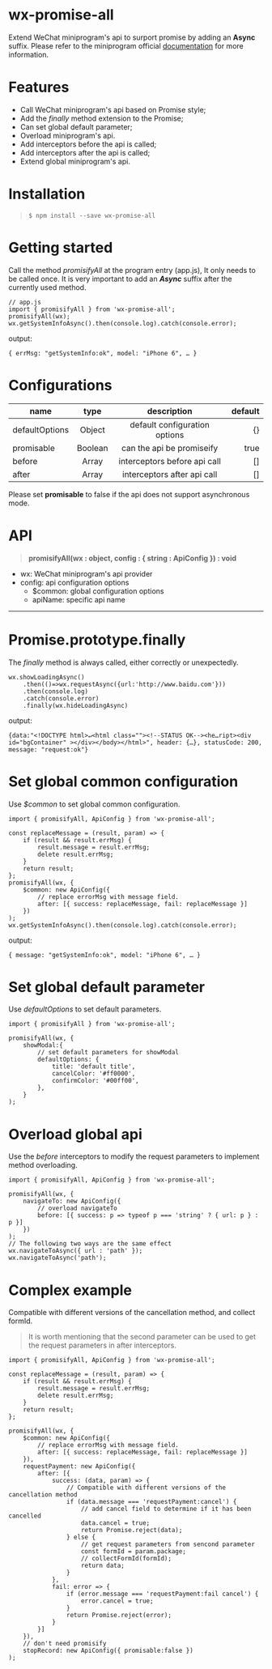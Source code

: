 # wx-promise-all
Extend WeChat miniprogram's api to surport promise by adding an **Async** suffix. Please refer to the miniprogram official [documentation](https://developers.weixin.qq.com/miniprogram/dev/api/) for more information.

# Features
* Call WeChat miniprogram's api based on Promise style;
* Add the *finally* method extension to the Promise;
* Can set global default parameter;
* Overload miniprogram's api.
* Add interceptors before the api is called;
* Add interceptors after the api is called;
* Extend global miniprogram's api.
# Installation

>`$ npm install --save wx-promise-all`

# Getting started
Call the method *promisifyAll* at the program entry (app.js), It only needs to be called once. It is very important to add an ***Async*** suffix after the currently used method.
```
// app.js
import { promisifyAll } from 'wx-promise-all';
promisifyAll(wx);
wx.getSystemInfoAsync().then(console.log).catch(console.error);
```
output:
```
{ errMsg: "getSystemInfo:ok", model: "iPhone 6", … }
```
# Configurations

name|type|description|default
---|:--:|:--:|---:
defaultOptions|Object|default configuration options|{}
promisable|Boolean|can the api be promiseify|true
before|Array|interceptors before api call|[]
after|Array|interceptors after api call|[]

Please set **promisable** to false if the api does not support asynchronous mode.
# API
> **promisifyAll(wx : object, config : { string : ApiConfig }) : void**

* wx: WeChat miniprogram's api provider
* config: api configuration options
    * $common: global configuration options
    * apiName: specific api name

***
# Promise.prototype.finally
The *finally* method is always called, either correctly or unexpectedly.
```
wx.showLoadingAsync()
    .then(()=>wx.requestAsync({url:'http://www.baidu.com'}))
    .then(console.log)
    .catch(console.error)
    .finally(wx.hideLoadingAsync)
```
output:
```
{data:"<!DOCTYPE html>↵<html class=""><!--STATUS OK--><he…ript><div id="bgContainer" ></div></body></html>", header: {…}, statusCode: 200, message: "request:ok"}
```
# Set global common configuration
Use *$common* to set global common configuration.
```
import { promisifyAll, ApiConfig } from 'wx-promise-all';

const replaceMessage = (result, param) => {
    if (result && result.errMsg) {
        result.message = result.errMsg;
        delete result.errMsg;
    }
    return result;
};
promisifyAll(wx, {
    $common: new ApiConfig({
        // replace errorMsg with message field.
        after: [{ success: replaceMessage, fail: replaceMessage }]
    })
);
wx.getSystemInfoAsync().then(console.log).catch(console.error);
```
output:
```
{ message: "getSystemInfo:ok", model: "iPhone 6", … }
```
# Set global default parameter
Use *defaultOptions* to set default parameters.
```
import { promisifyAll } from 'wx-promise-all';

promisifyAll(wx, {
    showModal:{
        // set default parameters for showModal
        defaultOptions: {
            title: 'default title',
            cancelColor: '#ff0000',
            confirmColor: '#00ff00',
        },
    }
);
```

# Overload global api
Use the *before* interceptors to modify the request parameters to implement method overloading.
```
import { promisifyAll, ApiConfig } from 'wx-promise-all';

promisifyAll(wx, {
    navigateTo: new ApiConfig({
        // overload navigateTo
        before: [{ success: p => typeof p === 'string' ? { url: p } : p }]
    })
);
// The following two ways are the same effect
wx.navigateToAsync({ url : 'path' });
wx.navigateToAsync('path');
```
# Complex example
Compatible with different versions of the cancellation method, and collect formId.

>It is worth mentioning that the second parameter can be used to get the request parameters in after interceptors.
```
import { promisifyAll, ApiConfig } from 'wx-promise-all';

const replaceMessage = (result, param) => {
    if (result && result.errMsg) {
        result.message = result.errMsg;
        delete result.errMsg;
    }
    return result;
};

promisifyAll(wx, {
    $common: new ApiConfig({
        // replace errorMsg with message field.
        after: [{ success: replaceMessage, fail: replaceMessage }]
    }),
    requestPayment: new ApiConfig({
        after: [{
            success: (data, param) => {
                // Compatible with different versions of the cancellation method
                if (data.message === 'requestPayment:cancel') {
                    // add cancel field to determine if it has been cancelled
                    data.cancel = true;
                    return Promise.reject(data);
                } else {
                    // get request parameters from sencond parameter
                    const formId = param.package;
                    // collectFormId(formId);
                    return data;
                }
            },
            fail: error => {
                if (error.message === 'requestPayment:fail cancel') {
                    error.cancel = true;
                }
                return Promise.reject(error);
            }
        }]
    }),
    // don't need promisify
    stopRecord: new ApiConfig({ promisable:false })
);
```

